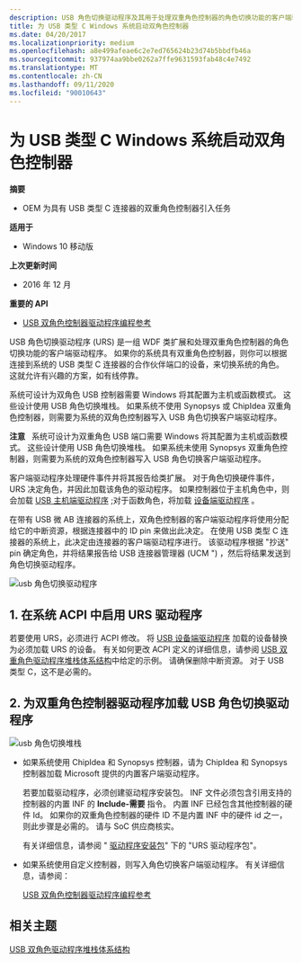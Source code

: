 ```yaml
---
description: USB 角色切换驱动程序及其用于处理双重角色控制器的角色切换功能的客户端驱动程序。
title: 为 USB 类型 C Windows 系统启动双角色控制器
ms.date: 04/20/2017
ms.localizationpriority: medium
ms.openlocfilehash: a8e499afeae6c2e7ed765624b23d74b5bbdfb46a
ms.sourcegitcommit: 937974aa9bbe0262a7ffe9631593fab48c4e7492
ms.translationtype: MT
ms.contentlocale: zh-CN
ms.lasthandoff: 09/11/2020
ms.locfileid: "90010643"
---
```

# <a name="bring-up-the-dual-role-controller-for-a-usb-type-c-windows-system"></a>为 USB 类型 C Windows 系统启动双角色控制器


**摘要**

-   OEM 为具有 USB 类型 C 连接器的双重角色控制器引入任务

**适用于**

-   Windows 10 移动版

**上次更新时间**

-   2016 年 12 月

**重要的 API**

-   [USB 双角色控制器驱动程序编程参考](/previous-versions/windows/hardware/drivers/mt628026(v=vs.85))

USB 角色切换驱动程序 (URS) 是一组 WDF 类扩展和处理双重角色控制器的角色切换功能的客户端驱动程序。 如果你的系统具有双重角色控制器，则你可以根据连接到系统的 USB 类型 C 连接器的合作伙伴端口的设备，来切换系统的角色。 这就允许有兴趣的方案，如有线停靠。

系统可设计为双角色 USB 控制器需要 Windows 将其配置为主机或函数模式。 这些设计使用 USB 角色切换堆栈。 如果系统不使用 Synopsys 或 ChipIdea 双重角色控制器，则需要为系统的双角色控制器写入 USB 角色切换客户端驱动程序。

**注意**   系统可设计为双重角色 USB 端口需要 Windows 将其配置为主机或函数模式。 这些设计使用 USB 角色切换堆栈。 如果系统未使用 Synopsys 双重角色控制器，则需要为系统的双角色控制器写入 USB 角色切换客户端驱动程序。

 

客户端驱动程序处理硬件事件并将其报告给类扩展。 对于角色切换硬件事件，URS 决定角色，并因此加载该角色的驱动程序。 如果控制器位于主机角色中，则会加载 [USB 主机端驱动程序](usb-3-0-driver-stack-architecture.md) ;对于函数角色，将加载 [设备端驱动程序](usb-device-side-drivers-in-windows.md) 。

在带有 USB 微 AB 连接器的系统上，双角色控制器的客户端驱动程序将使用分配给它的中断资源，根据连接器中的 ID pin 来做出此决定。 在使用 USB 类型 C 连接器的系统上，此决定由连接器的客户端驱动程序进行。 该驱动程序根据 "抄送" pin 确定角色，并将结果报告给 USB 连接器管理器 (UCM ") ，然后将结果发送到角色切换驱动程序。

![usb 角色切换驱动程序](images/urs.png)

## <a name="1-enable-the-urs-driver-in-system-acpi"></a>1. 在系统 ACPI 中启用 URS 驱动程序


若要使用 URS，必须进行 ACPI 修改。 将 [USB 设备端驱动程序](usb-device-side-drivers-in-windows.md) 加载的设备替换为必须加载 URS 的设备。 有关如何更改 ACPI 定义的详细信息，请参阅 [USB 双重角色驱动程序堆栈体系结构](usb-dual-role-driver-stack-architecture.md)中给定的示例。 请确保删除中断资源。 对于 USB 类型 C，这不是必需的。

## <a name="2-load-the-usb-role-switch-drivers-for-the-dual-role-controller-driver"></a>2. 为双重角色控制器驱动程序加载 USB 角色切换驱动程序


![usb 角色切换堆栈](images/urs.png)

-   如果系统使用 ChipIdea 和 Synopsys 控制器，请为 ChipIdea 和 Synopsys 控制器加载 Microsoft 提供的内置客户端驱动程序。

    若要加载驱动程序，必须创建驱动程序安装包。 INF 文件必须包含引用支持的控制器的内置 INF 的 **Include-需要** 指令。 内置 INF 已经包含其他控制器的硬件 Id。 如果你的双重角色控制器的硬件 ID 不是内置 INF 中的硬件 id 之一，则此步骤是必需的。 请与 SoC 供应商核实。

    有关详细信息，请参阅 " [驱动程序安装包](usb-dual-role-driver-stack-architecture.md#inf)" 下的 "URS 驱动程序包"。

-   如果系统使用自定义控制器，则写入角色切换客户端驱动程序。 有关详细信息，请参阅：

    [USB 双角色控制器驱动程序编程参考](/previous-versions/windows/hardware/drivers/mt628026(v=vs.85))

## <a name="related-topics"></a>相关主题
[USB 双角色驱动程序堆栈体系结构](usb-dual-role-driver-stack-architecture.md)